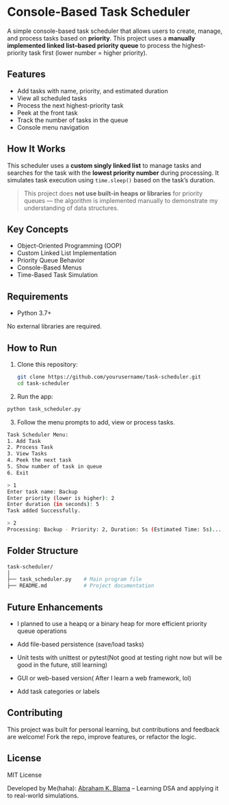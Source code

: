 # Console-Based Task Scheduler

A simple console-based task scheduler that allows users to create, manage, and process tasks based on **priority**. This project uses a **manually implemented linked list–based priority queue** to process the highest-priority task first (lower number = higher priority).

## Features

- Add tasks with name, priority, and estimated duration
- View all scheduled tasks
- Process the next highest-priority task
- Peek at the front task
- Track the number of tasks in the queue
- Console menu navigation

## How It Works

This scheduler uses a **custom singly linked list** to manage tasks and searches for the task with the **lowest priority number** during processing. It simulates task execution using `time.sleep()` based on the task’s duration.

> This project does **not use built-in heaps or libraries** for priority queues — the algorithm is implemented manually to demonstrate my understanding of data structures.

## Key Concepts

- Object-Oriented Programming (OOP)
- Custom Linked List Implementation
- Priority Queue Behavior
- Console-Based Menus
- Time-Based Task Simulation

## Requirements

- Python 3.7+

No external libraries are required.

## How to Run

1. Clone this repository:
   ```bash
   git clone https://github.com/yourusername/task-scheduler.git
   cd task-scheduler

2. Run the app:
```bash
python task_scheduler.py
```
3. Follow the menu prompts to add, view or process tasks.
```bash
Task Scheduler Menu:
1. Add Task
2. Process Task
3. View Tasks
4. Peek the next task
5. Show number of task in queue
6. Exit

> 1
Enter task name: Backup
Enter priority (lower is higher): 2
Enter duration (in seconds): 5
Task added Successfully.

> 2
Processing: Backup - Priority: 2, Duration: 5s (Estimated Time: 5s)...
```
## Folder Structure
```bash
task-scheduler/
│
├── task_scheduler.py    # Main program file
├── README.md            # Project documentation
```

## Future Enhancements
- I planned to use a heapq or a binary heap for more efficient priority queue operations

- Add file-based persistence (save/load tasks)

- Unit tests with unittest or pytest(Not good at testing right now but will be good in the future, still learning)

- GUI or web-based version( After I learn a web framework, lol)

- Add task categories or labels

## Contributing
This project was built for personal learning, but contributions and feedback are welcome! Fork the repo, improve features, or refactor the logic.

## License
MIT License

Developed by Me(haha): [Abraham K. Blama](https://github.com/KCblama19) – Learning DSA and applying it to real-world simulations.